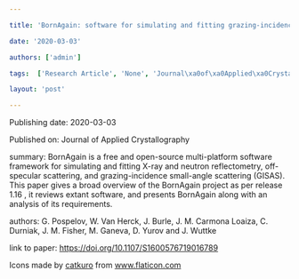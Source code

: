 ---
title: 'BornAgain: software for simulating and fitting grazing-incidence small-angle scattering'
date: '2020-03-03'
authors: ['admin']
tags:  ['Research Article', 'None', 'Journal\xa0of\xa0Applied\xa0Crystallography']
layout: 'post'
---
Publishing date: 2020-03-03

Published on: Journal of Applied Crystallography

summary: BornAgain is a free and open-source multi-platform software framework for simulating and fitting X-ray and neutron reflectometry, off-specular scattering, and grazing-incidence small-angle scattering (GISAS). This paper gives a broad overview of the BornAgain project as per release 1.16 , it reviews extant software, and presents BornAgain along with an analysis of its requirements. 

authors: G. Pospelov, W. Van Herck, J. Burle, J. M. Carmona Loaiza, C. Durniak, J. M. Fisher, M. Ganeva, D. Yurov and J. Wuttke

link to paper: https://doi.org/10.1107/S1600576719016789

Icons made by <a href="https://www.flaticon.com/free-icon/bookshelves_3576884" title="catkuro">catkuro</a> from <a href="https://www.flaticon.com/" title="Flaticon"> www.flaticon.com</a>